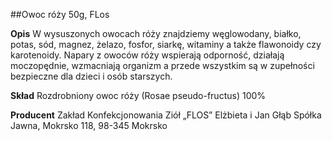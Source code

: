 ##Owoc róży 50g, FLos

**Opis** W wysuszonych owocach róży znajdziemy węglowodany, białko, potas, sód, magnez, żelazo, fosfor, siarkę, witaminy a także flawonoidy czy karotenoidy. Napary z owoców róży wspierają odporność, działają moczopędnie, wzmacniają organizm a przede wszystkim są w zupełności bezpieczne dla dzieci i osób starszych. 

**Skład** Rozdrobniony owoc róży (Rosae pseudo-fructus) 100%

**Producent** Zakład Konfekcjonowania Ziół „FLOS” Elżbieta i Jan Głąb Spółka Jawna, Mokrsko 118, 98-345 Mokrsko